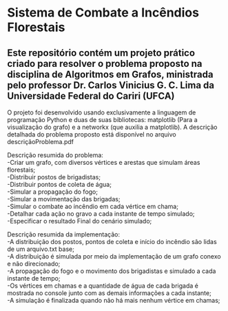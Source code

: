 # Sistema de Combate a Incêndios Florestais

## Este repositório contém um projeto prático criado para resolver o problema proposto na disciplina de Algoritmos em Grafos, ministrada pelo professor Dr. Carlos Vinicius G. C. Lima da Universidade Federal do Cariri (UFCA)

O projeto foi desenvolvido usando exclusivamente a linguagem de programação Python e duas de suas bibliotecas: matplotlib (Para a visualização do grafo) e a networkx (que auxilia a matplotlib).
A descrição detalhada do problema proposto está disponível no arquivo descriçãoProblema.pdf<br>


Descrição resumida do problema: <br>
-Criar um grafo, com diversos vértices e arestas que simulam áreas florestais;<br>
-Distribuir postos de brigadistas;<br>
-Distribuir pontos de coleta de água;<br>
-Simular a propagação do fogo;<br>
-Simular a movimentação das brigadas;<br>
-Simular o combate ao incêndio em cada vértice em chama;<br>
-Detalhar cada ação no gravo a cada instante de tempo simulado;<br>
-Especificar o resultado Final do cenário simulado;<br>


Descrição resumida da implementação:<br>
-A distribuição dos postos, pontos de coleta e início do incêndio são lidas de um arquivo.txt base;<br>
-A distribuição é simulada por meio da implementação de um grafo conexo e não direcionado;<br>
-A propagação do fogo e o movimento dos brigadistas e simulado a cada instante de tempo;<br>
-Os vértices em chamas e a quantidade de água de cada brigada é mostrada no console junto com as demais informações a cada instante;<br>
-A simulação é finalizada quando não há mais nenhum vértice em chamas;<br>
